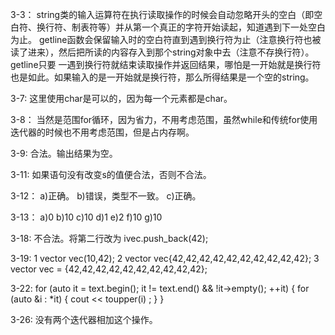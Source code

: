 3-3：
string类的输入运算符在执行读取操作的时候会自动忽略开头的空白（即空白符、换行符、制表符等）并从第一个真正的字符开始读起，知道遇到下一处空白为止。
getline函数会保留输入时的空白符直到遇到换行符为止（注意换行符也被读了进来），然后把所读的内容存入到那个string对象中去（注意不存换行符）。getline只要
一遇到换行符就结束读取操作并返回结果，哪怕是一开始就是换行符也是如此。如果输入的是一开始就是换行符，那么所得结果是一个空的string。

3-7:
这里使用char是可以的，因为每一个元素都是char。

3-8：
当然是范围for循环，因为省力，不用考虑范围，虽然while和传统for使用迭代器的时候也不用考虑范围，但是占内存啊。

3-9:
合法。输出结果为空。

3-11:
如果语句没有改变s的值便合法，否则不合法。

3-12：
a)正确。 b)错误，类型不一致。 c)正确。

3-13：
a)0    b)10    c)10    d)1    e)2    f)10    g)10

3-18:
不合法。将第二行改为
ivec.push_back(42);

3-19:
1    vector<int> vec(10,42);  2    vector<int> vec{42,42,42,42,42,42,42,42,42,42};  3    vector<int> vec = {42,42,42,42,42,42,42,42,42,42};

3-22:
for (auto it = text.begin(); it != text.end() && !it->empty(); ++it)
{
    for (auto &i : *it)
    {
        cout << toupper(i) ;
    }
}

3-26:
没有两个迭代器相加这个操作。
